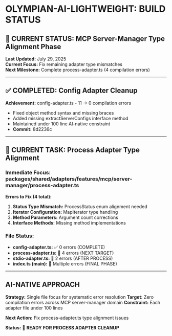 # OLYMPIAN-AI-LIGHTWEIGHT: BUILD STATUS

## 🎯 CURRENT STATUS: MCP Server-Manager Type Alignment Phase

**Last Updated:** July 29, 2025  
**Current Focus:** Fix remaining adapter type mismatches  
**Next Milestone:** Complete process-adapter.ts (4 compilation errors)

---

## ✅ COMPLETED: Config Adapter Cleanup

**Achievement:** config-adapter.ts - 11 → 0 compilation errors
- Fixed object method syntax and missing braces
- Added missing extractServerConfigs interface method  
- Maintained under 100 line AI-native constraint
- **Commit:** 8d2236c

---

## 🔧 CURRENT TASK: Process Adapter Type Alignment

### Immediate Focus: packages/shared/adapters/features/mcp/server-manager/process-adapter.ts

**Errors to Fix (4 total):**
1. **Status Type Mismatch:** ProcessStatus enum alignment needed
2. **Iterator Configuration:** MapIterator type handling  
3. **Method Parameters:** Argument count corrections
4. **Interface Methods:** Missing method implementations

### File Status:
- **config-adapter.ts:** ✅ 0 errors (COMPLETE)
- **process-adapter.ts:** 🔧 4 errors (NEXT TARGET)
- **stdio-adapter.ts:** 🔧 2 errors (AFTER PROCESS)
- **index.ts (main):** 🔧 Multiple errors (FINAL PHASE)

---

## AI-NATIVE APPROACH

**Strategy:** Single file focus for systematic error resolution
**Target:** Zero compilation errors across MCP server-manager domain
**Constraint:** Each adapter file under 100 lines

**Next Action:** Fix process-adapter.ts type alignment issues

**Status:** 🎯 **READY FOR PROCESS ADAPTER CLEANUP**
